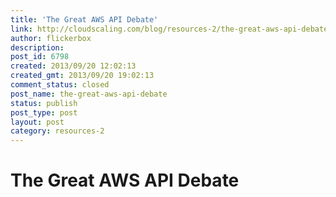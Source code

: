 ```yaml
---
title: 'The Great AWS API Debate'
link: http://cloudscaling.com/blog/resources-2/the-great-aws-api-debate/
author: flickerbox
description: 
post_id: 6798
created: 2013/09/20 12:02:13
created_gmt: 2013/09/20 19:02:13
comment_status: closed
post_name: the-great-aws-api-debate
status: publish
post_type: post
layout: post
category: resources-2
---
```


# The Great AWS API Debate


